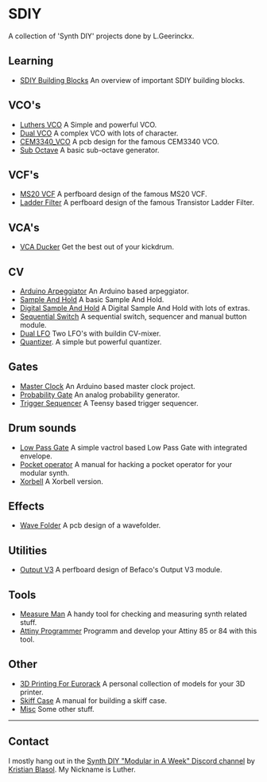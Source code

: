 # SDIY
A collection of 'Synth DIY' projects done by L.Geerinckx. 

## Learning
* [SDIY Building Blocks](https://github.com/PierreIsCoding/sdiy/tree/main/Building_Blocks) An overview of important SDIY building blocks.

## VCO's
* [Luthers VCO](https://github.com/PierreIsCoding/sdiy/tree/main/Luthers_VCO) A Simple and powerful VCO.
* [Dual VCO](https://github.com/PierreIsCoding/sdiy/tree/main/Dual_VCO) A complex VCO with lots of character.
* [CEM3340_VCO](https://github.com/PierreIsCoding/sdiy/tree/main/CEM3340_VCO) A pcb design for the famous CEM3340 VCO.
* [Sub Octave](https://github.com/PierreIsCoding/sdiy/tree/main/Sub_Octave) A basic sub-octave generator.

## VCF's
* [MS20 VCF](https://github.com/PierreIsCoding/sdiy/tree/main/MS_20_VCF_Clone) A perfboard design of the famous MS20 VCF.
* [Ladder Filter](https://github.com/PierreIsCoding/sdiy/tree/main/Ladder_Filter) A perfboard design of the famous Transistor Ladder Filter.

## VCA's
* [VCA Ducker](https://github.com/PierreIsCoding/sdiy/tree/main/VCA_Ducker) Get the best out of your kickdrum.

## CV
* [Arduino Arpeggiator](https://github.com/PierreIsCoding/sdiy/tree/main/Arpeggiator) An Arduino based arpeggiator.
* [Sample And Hold](https://github.com/PierreIsCoding/sdiy/tree/main/Sample_And_Hold) A basic Sample And Hold.
* [Digital Sample And Hold](https://github.com/PierreIsCoding/sdiy/tree/main/Digital_Sample_And_Hold) A Digital Sample And Hold with lots of extras.
* [Sequential Switch](https://github.com/PierreIsCoding/sdiy/tree/main/Sequential_Switch) A sequential switch, sequencer and manual button module.
* [Dual LFO](https://github.com/PierreIsCoding/sdiy/tree/main/Dual_LFO) Two LFO's with buildin CV-mixer. 
* [Quantizer](https://github.com/PierreIsCoding/sdiy/tree/main/Quantizer). A simple but powerful quantizer.

## Gates
* [Master Clock](https://github.com/PierreIsCoding/sdiy/tree/main/MasterClock) An Arduino based master clock project.
* [Probability Gate](https://github.com/PierreIsCoding/sdiy/tree/main/Probability_Gate) An analog probability generator.
* [Trigger Sequencer](https://github.com/PierreIsCoding/sdiy/tree/main/Trigger_Sequencer) A Teensy based trigger sequencer.

## Drum sounds
* [Low Pass Gate](https://github.com/PierreIsCoding/sdiy/tree/main/LPG) A simple vactrol based Low Pass Gate with integrated envelope.
* [Pocket operator](https://github.com/PierreIsCoding/sdiy/tree/main/Hacked_Operator) A manual for hacking a pocket operator for your modular synth.
* [Xorbell](https://github.com/PierreIsCoding/sdiy/tree/main/Xorbell) A Xorbell version.

## Effects
* [Wave Folder](https://github.com/PierreIsCoding/sdiy/tree/main/Wavefolder) A pcb design of a wavefolder.

## Utilities
* [Output V3](https://github.com/PierreIsCoding/sdiy/tree/main/Output) A perfboard design of Befaco's Output V3 module.

## Tools
* [Measure Man](https://github.com/PierreIsCoding/sdiy/tree/main/Measure_Man) A handy tool for checking and measuring synth related stuff.
* [Attiny Programmer](https://github.com/PierreIsCoding/sdiy/tree/main/Attiny_Programmer) Programm and develop your Attiny 85 or 84 with this tool.



## Other
* [3D Printing For Eurorack](https://github.com/PierreIsCoding/sdiy/tree/main/3DPrinting_For_Eurorack) A personal collection of models for your 3D printer.
* [Skiff Case](https://github.com/PierreIsCoding/sdiy/tree/main/Eurorack_Case) A manual for building a skiff case.
* [Misc](https://github.com/PierreIsCoding/sdiy/tree/main/misc) Some other stuff.

-------------------------

## Contact
I mostly hang out in the [Synth DIY "Modular in A Week" Discord channel](https://discord.com/channels/770322244584210432/770322244584210435) by [Kristian Blasol](https://www.youtube.com/user/sourceryone). My Nickname is Luther.

